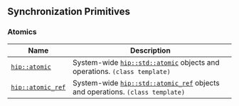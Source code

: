 <!-- MIT License
  -- 
  -- Modifications Copyright (c) 2024 Advanced Micro Devices, Inc.
  -- 
  -- Permission is hereby granted, free of charge, to any person obtaining a copy
  -- of this software and associated documentation files (the "Software"), to deal
  -- in the Software without restriction, including without limitation the rights
  -- to use, copy, modify, merge, publish, distribute, sublicense, and/or sell
  -- copies of the Software, and to permit persons to whom the Software is
  -- furnished to do so, subject to the following conditions:
  -- 
  -- The above copyright notice and this permission notice shall be included in all
  -- copies or substantial portions of the Software.
  -- 
  -- THE SOFTWARE IS PROVIDED "AS IS", WITHOUT WARRANTY OF ANY KIND, EXPRESS OR
  -- IMPLIED, INCLUDING BUT NOT LIMITED TO THE WARRANTIES OF MERCHANTABILITY,
  -- FITNESS FOR A PARTICULAR PURPOSE AND NONINFRINGEMENT. IN NO EVENT SHALL THE
  -- AUTHORS OR COPYRIGHT HOLDERS BE LIABLE FOR ANY CLAIM, DAMAGES OR OTHER
  -- LIABILITY, WHETHER IN AN ACTION OF CONTRACT, TORT OR OTHERWISE, ARISING FROM,
  -- OUT OF OR IN CONNECTION WITH THE SOFTWARE OR THE USE OR OTHER DEALINGS IN THE
  -- SOFTWARE.
  -->

## Synchronization Primitives

### Atomics

| Name                | Description                                                                     |
|---------------------|---------------------------------------------------------------------------------|
| [`hip::atomic`]     | System-wide [`hip::std::atomic`] objects and operations. `(class template)`     |
| [`hip::atomic_ref`] | System-wide [`hip::std::atomic_ref`] objects and operations. `(class template)` |

[`hip::std::atomic`]: https://en.cppreference.com/w/cpp/atomic/atomic
[`hip::std::atomic_ref`]: https://en.cppreference.com/w/cpp/atomic/atomic_ref

[`hip::atomic`]: ./synchronization_primitives/atomic.md
[`hip::atomic_ref`]: ./synchronization_primitives/atomic_ref.md

